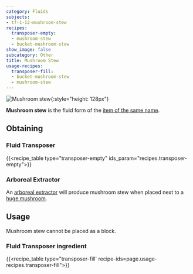 ```yaml
---
category: Fluids
subjects:
- tf-1-12-mushroom-stew
recipes:
  transposer-empty:
  - mushroom-stew
  - bucket-mushroom-stew
show_image: false
subcategory: Other
title: Mushroom Stew
usage-recipes:
  transposer-fill:
  - bucket-mushroom-stew
  - mushroom-stew
---
```


![Mushroom stew](/images/docs/1.12/thermal-foundation/mushroom-stew.gif){:style="height: 128px"}


**Mushroom stew** is the fluid form of the [item of the same
name](https://minecraft.gamepedia.com/Mushroom_Stew).


Obtaining
---------

### Fluid Transposer
{{<recipe_table type="transposer-empty" ids_param="recipes.transposer-empty">}}

### Arboreal Extractor
An [arboreal extractor](../../thermal-expansion/arboreal-extractor/) will produce mushroom stew
when placed next to a [huge
mushroom](https://minecraft.gamepedia.com/Huge_mushroom).


Usage
-----

Mushroom stew cannot be placed as a block.

### Fluid Transposer ingredient
{{<recipe_table type="transposer-fill' recipe-ids=page.usage-recipes.transposer-fill">}}
